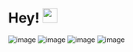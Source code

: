 # Hey! <img src="https://raw.githubusercontent.com/MartinHeinz/MartinHeinz/master/wave.gif" width="30px">

![image](https://img.shields.io/badge/Gmail-D14836?style=for-the-badge&logo=gmail&logoColor=white)
![image](https://img.shields.io/badge/Python-3776AB?style=for-the-badge&logo=python&logoColor=white)
![image](https://img.shields.io/badge/CSS-239120?&style=for-the-badge&logo=css3&logoColor=white)
![image](https://img.shields.io/badge/Shell_Script-121011?style=for-the-badge&logo=gnu-bash&logoColor=white)
